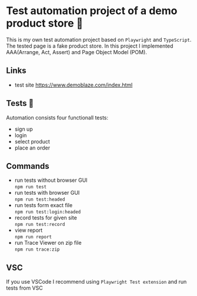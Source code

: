# Test automation project of a demo product store :convenience_store:

This is my own test automation project based on `Playwright` and `TypeScript`.<br>
The tested page is a fake product store. 
In this project I implemented AAA(Arrange, Act, Assert) and Page Object Model (POM).

## Links

- test site https://www.demoblaze.com/index.html

## Tests :runner:

Automation consists four functionall tests:

- sign up
- login
- select product
- place an order

## Commands

- run tests without browser GUI  
  `npm run test`
- run tests with browser GUI  
  `npm run test:headed`
- run tests form exact file  
  `npm run test:login:headed`
- record tests for given site  
  `npm run test:record`
- view report  
  `npm run report`
- run Trace Viewer on zip file  
  `npm run trace:zip`

## VSC

If you use VSCode I recommend using `Playwright Test extension` and run tests from VSC
